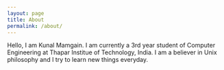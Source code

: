 ```yaml
---
layout: page
title: About
permalink: /about/
---
```


Hello, I am Kunal Mamgain. I am currently a 3rd year student of Computer Engineering at Thapar Institue of Technology, India. I am a believer in Unix philosophy and I try to learn new things everyday.
